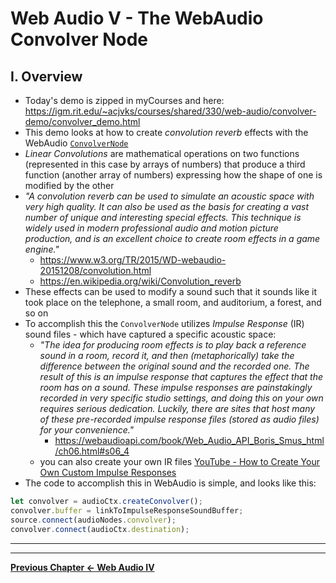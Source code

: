 # Web Audio V - The WebAudio Convolver Node

## I. Overview
- Today's demo is zipped in myCourses and here: https://igm.rit.edu/~acjvks/courses/shared/330/web-audio/convolver-demo/convolver_demo.html
- This demo looks at how to create *convolution reverb* effects with the WebAudio [`ConvolverNode`](https://developer.mozilla.org/en-US/docs/Web/API/ConvolverNode)
- *Linear Convolutions* are mathematical operations on two functions (represented in this case by arrays of numbers) that produce a third function (another array of numbers) expressing how the shape of one is modified by the other
- *"A convolution reverb can be used to simulate an acoustic space with very high quality. It can also be used as the basis for creating a vast number of unique and interesting special effects. This technique is widely used in modern professional audio and motion picture production, and is an excellent choice to create room effects in a game engine."*
  -  https://www.w3.org/TR/2015/WD-webaudio-20151208/convolution.html 
  - https://en.wikipedia.org/wiki/Convolution_reverb
- These effects can be used to modify a sound such that it sounds like it took place on the telephone, a small room, and auditorium, a forest, and so on
- To accomplish this the `ConvolverNode` utilizes *Impulse Response* (IR) sound files - which have captured a specific acoustic space:
  - *"The idea for producing room effects is to play back a reference sound in a room, record it, and then (metaphorically) take the difference between the original sound and the recorded one. The result of this is an impulse response that captures the effect that the room has on a sound. These impulse responses are painstakingly recorded in very specific studio settings, and doing this on your own requires serious dedication. Luckily, there are sites that host many of these pre-recorded impulse response files (stored as audio files) for your convenience."*
    - https://webaudioapi.com/book/Web_Audio_API_Boris_Smus_html/ch06.html#s06_4
  - you can also create your own IR files [YouTube - How to Create Your Own Custom Impulse Responses](https://www.youtube.com/watch?v=g-mG2H4fvGg)
- The code to accomplish this in WebAudio is simple, and looks like this:

```js
let convolver = audioCtx.createConvolver();
convolver.buffer = linkToImpulseResponseSoundBuffer;
source.connect(audioNodes.convolver);
convolver.connect(audioCtx.destination);
```



<hr><hr>

**[Previous Chapter <- Web Audio IV](demo-web-audio-4.md)**
